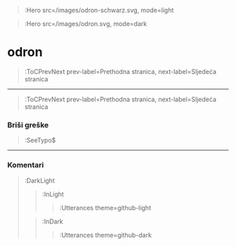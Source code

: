 > :Hero src=/images/odron-schwarz.svg,
>       mode=light

> :Hero src=/images/odron.svg,
>       mode=dark

# odron


> :ToCPrevNext prev-label=Prethodna stranica, next-label=Sljedeća stranica

****


> :ToCPrevNext prev-label=Prethodna stranica, next-label=Sljedeća stranica

### Briši greške

> :SeeTypo$

****

### Komentari

> :DarkLight
> > :InLight
> >
> > > :Utterances theme=github-light
>
> > :InDark
> >
> > > :Utterances theme=github-dark